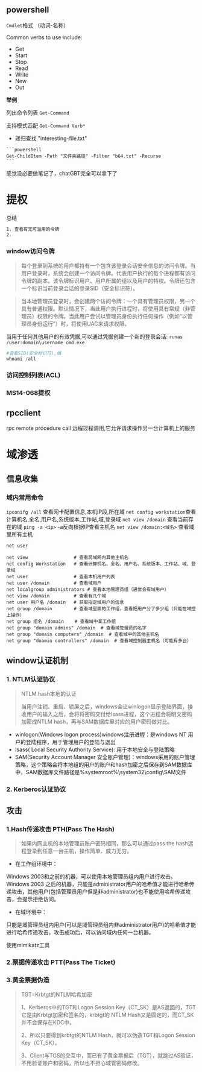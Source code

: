 ## powershell

 `Cmdlet`格式  （动词-名称）

Common verbs to use include:

-   Get
-   Start
-   Stop 
-   Read
-   Write
-   New
-   Out

**举例**

列出命令列表 `Get-Command`

支持模式匹配 `Get-Command Verb*`

*    递归查找 "interesting-file.txt"

    ```powershell
    Get-ChildItem -Path "文件夹路径" -Filter "b64.txt" -Recurse
    ```

感觉没必要做笔记了，chatGBT完全可以拿下了

# 提权
总结
```bash
1. 查看有无可滥用的令牌
2. 
```
### window访问令牌
> 每个登录到系统的用户都持有一个包含该登录会话安全信息的访问令牌。当用户登录时，系统会创建一个访问令牌。代表用户执行的每个进程都有访问令牌的副本。该令牌标识用户、用户所属的组以及用户的特权。令牌还包含一个标识当前登录会话的登录SID（安全标识符）。

> 当本地管理员登录时，会创建两个访问令牌：一个具有管理员权限，另一个具有普通权限。默认情况下，当此用户执行进程时，将使用具有常规（非管理员）权限的令牌。当此用户尝试以管理员身份执行任何操作（例如“以管理员身份运行”）时，将使用UAC来请求权限。

当用于任何其他用户的有效凭据,可以通过凭据创建一个新的登录会话:
`runas /user:domain\username cmd.exe`

```powershell
#查看SID(安全标识符),组
whoami /all
```
### 访问控制列表(ACL)

### MS14-068提权

## rpcclient
rpc remote procedure call 远程过程调用,它允许请求操作另一台计算机上的服务

# 域渗透
## 信息收集
### 域内常用命令
`ipconifg /all` 查看网卡配置信息,本机IP段,所在域
`net config workstation`查看计算机名,全名,用户名,系统版本,工作站,域,登录域
`net view /domain` 查看当前存在的域
`ping -a <ip>` -a反向根据IP查看主机名
`net view /domain:<域名>` 查看域里所有主机

`net user`

```text
net view                 # 查看局域网内其他主机名
net config Workstation   # 查看计算机名、全名、用户名、系统版本、工作站、域、登录域
net user                 # 查看本机用户列表
net user /domain         # 查看域用户
net localgroup administrators # 查看本地管理员组（通常会有域用户）
net view /domain         # 查看有几个域
net user 用户名 /domain   # 获取指定域用户的信息
net group /domain        # 查看域里面的工作组，查看把用户分了多少组（只能在域控上操作）
net group 组名 /domain    # 查看域中某工作组
net group "domain admins" /domain  # 查看域管理员的名字
net group "domain computers" /domain  # 查看域中的其他主机名
net group "doamin controllers" /domain  # 查看域控制器主机名（可能有多台）
```

## window认证机制
### 1. NTLM认证协议
> NTLM hash本地的认证
> 
> 当用户注销、重启、锁屏之后，windows会让winlogon显示登陆界面，接收用户的输入之后，会将将密码交付给lsass进程，这个进程会将明文密码加密成NTLM hash，再与SAM数据库里对应的用户密码做对比。

- winlogon(Windows logon process)windows注册进程：是windows NT 用户的登陆程序，用于管理用户的登陆与退出
- lsass( Local Security Authority Service): 用于本地安全与登陆策略
- SAM(Security Account Manager 安全账户管理)：windows采用的账户管理策略，这个策略会将本地组的用户的账户和hash加密之后保存到SAM数据库中，SAM数据库文件路径是%systemroot%\system32\config\SAM文件




### 2. Kerberos认证协议
 
## 攻击
### 1.Hash传递攻击 PTH(Pass The Hash)

> 如果内网主机的本地管理员账户密码相同，那么可以通过pass the hash远程登录到任意一台主机，操作简单、威力无穷。



+ 在工作组环境中：

Windows 2003和之前的机器，可以使用本地管理员组内用户进行攻击。
Windows 2003 之后的机器，只能是administrator用户的哈希值才能进行哈希传递攻击，其他用户(包括管理员用户但是非administrator)也不能使用哈希传递攻击，会提示拒绝访问。
- 在域环境中：

只能是域管理员组内用户(可以是域管理员组内非administrator用户)的哈希值才能进行哈希传递攻击，攻击成功后，可以访问域内任何一台机器。



使用mimikatz工具

### 2.票据传递攻击 PTT(Pass The Ticket)

### 3.黄金票据伪造
> TGT=Krbtgt的NTLM哈希加密
> 
> 1、Kerberos中的TGT和Logon Session Key（CT_SK）是AS返回的，TGT它是由Krbtgt加密和签名的，krbtgt的 NTLM Hash又是固定的，而CT_SK并不会保存在KDC中。
> 
> 2、所以只要得到krbtgt的NTLM Hash，就可以伪造TGT和Logon Session Key（CT_SK）。
> 
> 3、Client与TGS的交互中，而已有了黄金票据后（TGT），就跳过AS验证，不用验证账户和密码，所以也不担心域管密码修改。

